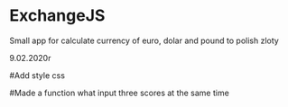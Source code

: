 # ExchangeJS
Small app for calculate currency of euro, dolar and pound to polish zloty

9.02.2020r

#Add style css 

#Made a function what input three scores at the same time 

